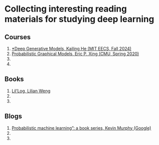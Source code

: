 # Collecting interesting reading materials for studying deep learning


## Courses
1. [*Deep Generative Models, Kailing He (MIT EECS, Fall 2024)](https://mit-6s978.github.io/schedule.html)
2. [Probabilistic Graphical Models, Eric P. Xing (CMU, Spring 2020)](https://www.cs.cmu.edu/~epxing/Class/10708-20/lectures.html)
3. []()
4. []()


## Books
1. [Lil’Log, Lilian Weng](https://lilianweng.github.io/)
2. []()
3. []()


## Blogs
1. [Probabilistic machine learning”: a book series, Kevin Murphy (Google)](https://probml.github.io/pml-book/)
2. []()
3. []()
   
